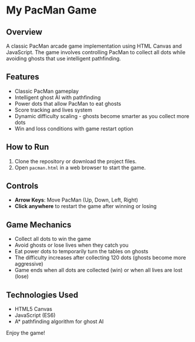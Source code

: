 # My PacMan Game

## Overview
A classic PacMan arcade game implementation using HTML Canvas and JavaScript. The game involves controlling PacMan to collect all dots while avoiding ghosts that use intelligent pathfinding.

## Features
- Classic PacMan gameplay
- Intelligent ghost AI with pathfinding
- Power dots that allow PacMan to eat ghosts
- Score tracking and lives system
- Dynamic difficulty scaling - ghosts become smarter as you collect more dots
- Win and loss conditions with game restart option

## How to Run
1. Clone the repository or download the project files.
2. Open `pacman.html` in a web browser to start the game.

## Controls
- **Arrow Keys**: Move PacMan (Up, Down, Left, Right)
- **Click anywhere** to restart the game after winning or losing

## Game Mechanics
- Collect all dots to win the game
- Avoid ghosts or lose lives when they catch you
- Eat power dots to temporarily turn the tables on ghosts
- The difficulty increases after collecting 120 dots (ghosts become more aggressive)
- Game ends when all dots are collected (win) or when all lives are lost (lose)

## Technologies Used
- HTML5 Canvas
- JavaScript (ES6)
- A* pathfinding algorithm for ghost AI

Enjoy the game!
